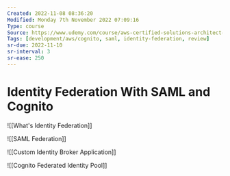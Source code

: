 ```yaml
---
Created: 2022-11-08 08:36:20
Modified: Monday 7th November 2022 07:09:16
Type: course
Source: https://www.udemy.com/course/aws-certified-solutions-architect-associate-saa-c01/?xref=E0Aed11STH4LPUQvCz0GJFABTmM=
Tags: [development/aws/cognito, saml, identity-federation, review]
sr-due: 2022-11-10
sr-interval: 3
sr-ease: 250
---
```


# Identity Federation With SAML and Cognito

![[What's Identity Federation]]

![[SAML Federation]]

![[Custom Identity Broker Application]]

![[Cognito Federated Identity Pool]]